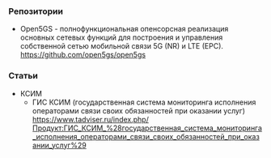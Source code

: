 ### Репозитории

- Open5GS - полнофункциональная опенсорсная реализация основных сетевых функций для построения и управления собственной сетью мобильной связи 5G (NR) и LTE (EPC). https://github.com/open5gs/open5gs

### Статьи

- КСИМ
    - ГИС КСИМ (государственная система мониторинга исполнения операторами связи своих обязанностей при оказании услуг) https://www.tadviser.ru/index.php/Продукт:ГИС_КСИМ_%28государственная_система_мониторинга_исполнения_операторами_связи_своих_обязанностей_при_оказании_услуг%29